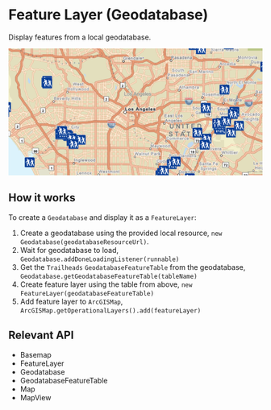 # Feature Layer (Geodatabase)

Display features from a local geodatabase.

![](FeatureLayerGeodatabase.png)

## How it works

To create a `Geodatabase` and display it as a `FeatureLayer`:

1.  Create a geodatabase using the provided local resource, `new Geodatabase(geodatabaseResourceUrl)`.
2.  Wait for geodatabase to load, `Geodatabase.addDoneLoadingListener(runnable)`
3.  Get the `Trailheads` `GeodatabaseFeatureTable` from the geodatabase, `Geodatabase.getGeodatabaseFeatureTable(tableName)`
4.  Create feature layer using the table from above, `new FeatureLayer(geodatabaseFeatureTable)`
5.  Add feature layer to `ArcGISMap`, `ArcGISMap.getOperationalLayers().add(featureLayer)`

## Relevant API

*   Basemap
*   FeatureLayer
*   Geodatabase
*   GeodatabaseFeatureTable
*   Map
*   MapView
